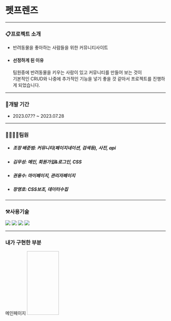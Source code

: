 # 펫프렌즈
-----


### 📋프로젝트 소개
- 반려동물을 좋아하는 사람들을 위한 커뮤니티사이트
   
- #### 선정하게 된 이유
  팀원중에 반려동물을 키우는 사람이 있고 커뮤니티를 만들어 보는 것이</br>
  기본적인 CRUD와 나중에 추가적인 기능을 넣기 좋을 것 같아서 프로젝트를 진행하게 되었습니다.

---------


### 📅개발 기간
- 2023.07.?? ~ 2023.07.28

----------


### 👨‍👨‍👦‍👦팀원
- ##### 조장 배준범:  커뮤니티(페이지네이션, 검색등), 사진, api
- ##### 김무성:  메인, 회원가입&로그인, CSS
- ##### 권용수:  마이페이지, 관리자페이지
- ##### 장영호:  CSS보조, 데이터수집


---------

### ⚒사용기술
<img src="https://img.shields.io/badge/javascript-F7DF1E?style=for-the-badge&logo=javascript&logoColor=black"> <img src="https://img.shields.io/badge/node.js-339933?style=for-the-badge&logo=nodedotjs&logoColor=white"> <img src="https://img.shields.io/badge/react-61DAFB?style=for-the-badge&logo=react&logoColor=black"> <img src="https://img.shields.io/badge/mysql-4479A1?style=for-the-badge&logo=mysql&logoColor=white">


---------

### 내가 구현한 부분

메인페이지
<img scr="![스크린샷(3)](https://github.com/kim-museong/Pet-Friends-Project2/assets/130715054/11ccd404-410c-467c-8b8a-433b45e50047)" width="100" height="200"/>






